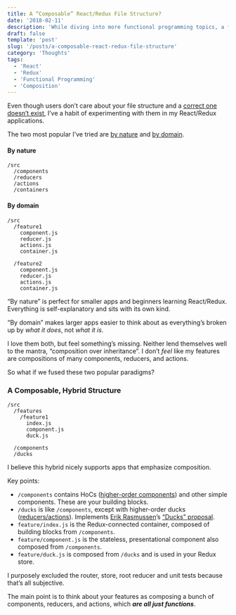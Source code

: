 ```yaml
---
title: A “Composable” React/Redux File Structure?
date: '2018-02-11'
description: 'While diving into more functional programming topics, a file structure like this seemed to make sense.'
draft: false
template: 'post'
slug: '/posts/a-composable-react-redux-file-structure'
category: 'Thoughts'
tags:
  - 'React'
  - 'Redux'
  - 'Functional Programming'
  - 'Composition'
---
```


Even though users don’t care about your file structure and a [correct one doesn’t exist](https://twitter.com/dan_abramov/status/701767939633057793?lang=en), I’ve a habit of experimenting with them in my React/Redux applications.

The two most popular I’ve tried are [by nature](https://github.com/erikras/react-redux-universal-hot-example) and [by domain](https://marmelab.com/blog/2015/12/17/react-directory-structure.html).

#### By nature

```
/src
  /components
  /reducers
  /actions
  /containers
```

#### By domain

```
/src
  /feature1
    component.js
    reducer.js
    actions.js
    container.js

  /feature2
    component.js
    reducer.js
    actions.js
    container.js
```

“By nature” is perfect for smaller apps and beginners learning React/Redux. Everything is self-explanatory and sits with its own kind.

“By domain” makes larger apps easier to think about as everything’s broken up by _what it does_, not _what it is_.

I love them both, but feel something’s missing. Neither lend themselves well to the mantra, “composition over inheritance”. I don’t _feel_ like my features are compositions of many components, reducers, and actions.

So what if we fused these two popular paradigms?

### A Composable, Hybrid Structure

```
/src
  /features
    /feature1
      index.js
      component.js
      duck.js

  /components
  /ducks
```

I believe this hybrid nicely supports apps that emphasize composition.

Key points:

- `/components` contains HoCs ([higher-order components](https://reactjs.org/docs/higher-order-components.html)) and other simple components. These are your building blocks.
- `/ducks` is like `/components`, except with higher-order ducks ([reducers/actions](https://redux.js.org/docs/recipes/reducers/ReusingReducerLogic.html)). Implements [Erik Rasmussen](https://medium.com/@erikras)’s [“Ducks” proposal](https://github.com/erikras/ducks-modular-redux).
- `feature/index.js` is the Redux-connected container, composed of building blocks from `/components`.
- `feature/component.js` is the stateless, presentational component also composed from `/components`.
- `feature/duck.js` is composed from `/ducks` and is used in your Redux store.

I purposely excluded the router, store, root reducer and unit tests because that’s all subjective.

The main point is to think about your features as composing a bunch of components, reducers, and actions, which **_are all just functions_**.
